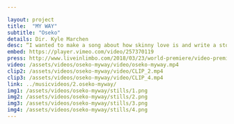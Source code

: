 ```yaml
---

layout: project
title:  "MY WAY"
subtitle: "Oseko"
details: Dir. Kyle Marchen
desc: “I wanted to make a song about how skinny love is and write a story that summarizes this person on the pursuit for his partner, the questions he has for her and the experience of trying to find his way through it all.” <br> -Oseko
embed: https://player.vimeo.com/video/257370119
press: http://www.liveinlimbo.com/2018/03/23/world-premiere/video-premiere-my-way-by-oseko.html
video: /assets/videos/oseko-myway/video/oseko-myway.mp4
clip2: /assets/videos/oseko-myway/video/CLIP_2.mp4 
clip3: /assets/videos/oseko-myway/video/CLIP_4.mp4
link: ../musicvideos/2.oseko-myway/
img1: /assets/videos/oseko-myway/stills/1.png
img2: /assets/videos/oseko-myway/stills/2.png
img3: /assets/videos/oseko-myway/stills/3.png
img4: /assets/videos/oseko-myway/stills/4.png
---
```

